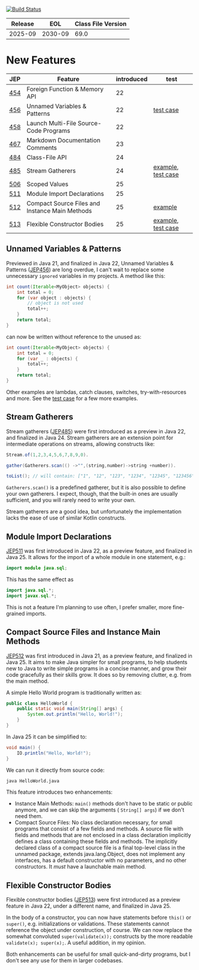 [![Build Status](https://dev.azure.com/hbvk/java-test/_apis/build/status%2Fhbvk.java25?branchName=main)](https://dev.azure.com/hbvk/java-test/_build/latest?definitionId=44&branchName=main)

| Release | EOL     | Class File Version |
|---------|---------|--------------------|
| 2025-09 | 2030-09 | 69.0               |

# New Features

| JEP                                      | Feature                                        | introduced | test                                                                                                                                                         |
|------------------------------------------|------------------------------------------------|------------|--------------------------------------------------------------------------------------------------------------------------------------------------------------|
| [454](https://openjdk.java.net/jeps/454) | Foreign Function & Memory API                  | 22         |                                                                                                                                                              |
| [456](https://openjdk.java.net/jeps/456) | Unnamed Variables & Patterns                   | 22         | [test case](src/test/java/com/hbvk/jep456/Jep456AnonymousVariableTest.java)                                                                                  |
| [458](https://openjdk.java.net/jeps/458) | Launch Multi-File Source-Code Programs         | 22         |                                                                                                                                                              |
| [467](https://openjdk.java.net/jeps/467) | Markdown Documentation Comments                | 23         |                                                                                                                                                              |
| [484](https://openjdk.java.net/jeps/484) | Class-File API                                 | 24         |                                                                                                                                                              |
| [485](https://openjdk.java.net/jeps/485) | Stream Gatherers                               | 24         | [example](src/main/java/com/hbvk/jep485/DistinctByGatherer.java), [test case](src/test/java/com/hbvk/jep485/Jep485GathererTest.java)                         |
| [506](https://openjdk.java.net/jeps/506) | Scoped Values                                  | 25         |                                                                                                                                                              |
| [511](https://openjdk.java.net/jeps/511) | Module Import Declarations                     | 25         |                                                                                                                                                              |
| [512](https://openjdk.java.net/jeps/512) | Compact Source Files and Instance Main Methods | 25         | [example](src/main/java/com/hbvk/App.java)                                                                                                                   |
| [513](https://openjdk.java.net/jeps/513) | Flexible Constructor Bodies                    | 25         | [example](src/main/java/com/hbvk/jep513/FlexibleConstructorBodies.java), [test case](src/test/java/com/hbvk/jep513/Jep513FlexibleConstructorBodiesTest.java) |

## Unnamed Variables & Patterns

Previewed in Java 21, and finalized in Java 22, Unnamed Variables &
Patterns ([JEP456](https://openjdk.java.net/jeps/456)) are long overdue, I can't wait to replace some unnecessary
`ignored` variables in my projects. A method like this:

```java
int count(Iterable<MyObject> objects) {
    int total = 0;
    for (var object : objects) {
        // object is not used
        total++;
    }
    return total;
}
```

can now be written without reference to the unused as:

```java
int count(Iterable<MyObject> objects) {
    int total = 0;
    for (var _ : objects) {
        total++;
    }
    return total;
}
```

Other examples are lambdas, catch clauses, switches, try-with-resources and more. See
the [test case](src/test/java/com/hbvk/jep456/Jep456AnonymousVariableTest.java) for a few more examples.

## Stream Gatherers

Stream gatherers ([JEP485](https://openjdk.java.net/jeps/485)) were first introduced as a preview in Java 22, and
finalized in Java 24. Stream gatherers are an extension point for intermediate operations on streams, allowing
constructs like:

```java
Stream.of(1,2,3,4,5,6,7,8,9,0).

gather(Gatherers.scan(() ->"",(string,number)->string +number)).

toList(); // will contain: ["1", "12", "123", "1234", "12345", "123456", "1234567", "12345678", "123456789"]
```

`Gatherers.scan()` is a predefined gatherer, but it is also possible to define your own gatherers. I expect, though,
that the built-in ones are usually sufficient, and you will rarely need to write your own.

Stream gatherers are a good idea, but unfortunately the implementation lacks the ease of use of similar Kotlin
constructs.

## Module Import Declarations

[JEP511](https://openjdk.java.net/jeps/511) was first introduced in Java 22, as a preview feature, and finalized in
Java 25. It allows for the import of a whole module in one statement, e.g.:

```java
import module java.sql;
```

This has the same effect as

```java
import java.sql.*;
import javax.sql.*;
```

This is not a feature I'm planning to use often, I prefer smaller, more fine-grained imports.

## Compact Source Files and Instance Main Methods

[JEP512](https://openjdk.java.net/jeps/512) was first introduced in Java 21, as a preview feature, and finalized in
Java 25. It aims to make Java simpler for small programs, to help students new to Java to write simple programs in a
concise manner, and grow their code gracefully as their skills grow. It does so by removing clutter, e.g. from the main
method.

A simple Hello World program is traditionally written as:

```java
public class HelloWorld {
    public static void main(String[] args) {
        System.out.println("Hello, World!");
    }
}
```

In Java 25 it can be simplified to:

```java
void main() {
    IO.println("Hello, World!");
}
```

We can run it directly from source code:

```bash
java HelloWorld.java
```

This feature introduces two enhancements:

- Instance Main Methods: `main()` methods don't have to be static or public anymore, and we can skip the arguments (
  `String[] args`) if we don't need them.
- Compact Source Files: No class declaration necessary, for small programs that consist of a few fields and methods. A
  source file with fields and methods that are not enclosed in a class declaration implicitly defines a class containing
  these fields and methods. The implicitly declared class of a compact source file is a final top-level class in the
  unnamed package, extends java.lang.Object, does not implement any interfaces, has a default constructor with no
  parameters, and no other constructors. It *must* have a launchable main method.

## Flexible Constructor Bodies

Flexible constructor bodies ([JEP513](https://openjdk.java.net/jeps/513)) were first introduced as a preview feature in
Java 22, under a different name, and finalized in Java 25.

In the body of a constructor, you can now have statements before `this()` or `super()`, e.g. initializations or
validations. These statements cannot reference the object under construction, of course. We can now replace the somewhat
convoluted `super(validate(x));` constructs by the more readable `validate(x); super(x);`. A useful addition, in my
opinion.

Both enhancements can be useful for small quick-and-dirty programs, but I don't see any use for them in larger
codebases.